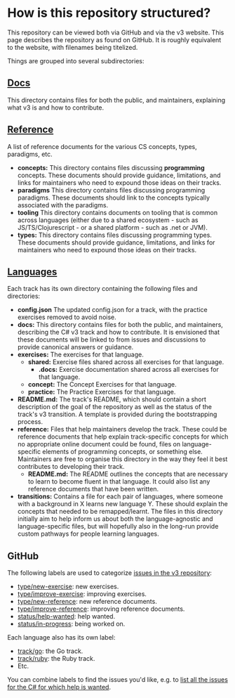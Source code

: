 # How is this repository structured?

This repository can be viewed both via GitHub and via the v3 website. This page describes the repository as found on GitHub. It is roughly equivalent to the website, with filenames being titelized.

Things are grouped into several subdirectories:

## [Docs][docs]

This directory contains files for both the public, and maintainers, explaining what v3 is and how to contribute.

## [Reference][reference]

A list of reference documents for the various CS concepts, types, paradigms, etc.

- **concepts:** This directory contains files discussing **programming** concepts. These documents should provide guidance, limitations, and links for maintainers who need to expound those ideas on their tracks.
- **paradigms** This directory contains files discussing programming paradigms. These documents should link to the concepts typically associated with the paradigms.
- **tooling** This directory contains documents on tooling that is common across languages (either due to a shared ecosystem - such as JS/TS/Clojurescript - or a shared platform - such as .net or JVM).
- **types:** This directory contains files discussing programming types. These documents should provide guidance, limitations, and links for maintainers who need to expound those ideas on their tracks.

## [Languages][languages]

Each track has its own directory containing the following files and directories:

- **config.json** The updated config.json for a track, with the practice exercises removed to avoid noise.
- **docs:** This directory contains files for both the public, and maintainers, describing the C# v3 track and how to contribute. It is envisioned that these documents will be linked to from issues and discussions to provide canonical answers or guidance.
- **exercises:** The exercises for that language.
  - **shared:** Exercise files shared across all exercises for that language.
    - **.docs:** Exercise documentation shared across all exercises for that language.
  - **concept:** The Concept Exercises for that language.
  - **practice:** The Practice Exercises for that language.
- **README.md:** The track's README, which should contain a short description of the goal of the repository as well as the status of the track's v3 transition. A template is provided during the bootstrapping process.
- **reference:** Files that help maintainers develop the track. These could be reference documents that help explain track-specific concepts for which no appropriate online document could be found, files on language-specific elements of programming concepts, or something else. Maintainers are free to organise this directory in the way they feel it best contributes to developing their track.
  - **README.md:** The README outlines the concepts that are necessary to learn to become fluent in that language. It could also list any reference documents that have been written.
- **transitions:** Contains a file for each pair of languages, where someone with a background in X learns new language Y. These should explain the concepts that needed to be remapped/learnt. The files in this directory initially aim to help inform us about both the language-agnostic and language-specific files, but will hopefully also in the long-run provide custom pathways for people learning languages.

## GitHub

The following labels are used to categorize [issues in the v3 repository][github-issues]:

- [type/new-exercise][github-issues-type-new-exercise]: new exercises.
- [type/improve-exercise][github-issues-type-improve-exercise]: improving exercises.
- [type/new-reference][github-issues-type-new-reference]: new reference documents.
- [type/improve-reference][github-issues-type-improve-reference]: improving reference documents.
- [status/help-wanted][github-issues-status-help-wanted]: help wanted.
- [status/in-progress][github-issues-status-in-progress]: being worked on.

Each language also has its own label:

- [track/go][github-issues-track-go]: the Go track.
- [track/ruby][github-issues-track-ruby]: the Ruby track.
- Etc.

You can combine labels to find the issues you'd like, e.g. to [list all the issues for the C# for which help is wanted][github-issues-csharp-status-help-wanted].

[docs]: ./README.md
[languages]: ../../languages/README.md
[reference]: ../../reference/README.md
[github-issues]: https://github.com/exercism/v3/issues
[github-issues-type-new-exercise]: https://github.com/exercism/v3/issues?q=is%3Aissue+is%3Aopen+label%3Atype%2Fnew-exercise
[github-issues-type-improve-exercise]: https://github.com/exercism/v3/issues?q=is%3Aissue+is%3Aopen+label%3Atype%2Fimprove-exercise
[github-issues-type-new-reference]: https://github.com/exercism/v3/issues?q=is%3Aissue+is%3Aopen+label%3Atype%2Fnew-reference
[github-issues-type-improve-reference]: https://github.com/exercism/v3/issues?q=is%3Aissue+is%3Aopen+label%3Atype%2Fimprove-reference
[github-issues-status-help-wanted]: https://github.com/exercism/v3/issues?q=is%3Aissue+is%3Aopen+label%3Astatus%2Fhelp-wanted
[github-issues-status-in-progress]: https://github.com/exercism/v3/issues?q=is%3Aopen+is%3Aissue+label%3Astatus%2Fin-progress
[github-issues-track-go]: https://github.com/exercism/v3/issues?q=is%3Aissue+is%3Aopen+label%3Atrack%2Fgo
[github-issues-track-ruby]: https://github.com/exercism/v3/issues?q=is%3Aissue+is%3Aopen+label%3Atrack%2Fruby
[github-issues-csharp-status-help-wanted]: https://github.com/exercism/v3/issues?utf8=%E2%9C%93&q=is%3Aissue+is%3Aopen+label%3Astatus%2Fhelp-wanted+label%3Atrack%2Fcsharp+
